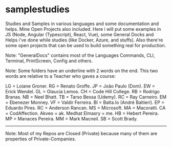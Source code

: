 # samplestudies
Studies and Samples in various languages and some documentation and helps. Mine Open Projects also included. 
Here i will put some examples in JS (Node, Angular (Typescript), React, Vue), some General Docks and Helps
i've done while studies (like Docker, Azure, and stuffs). Also there're some open projects that can be used
to build something real for production.

Note: "GeneralDocs" contains most of the Languages Commands, CLI, Terminal, PrintScreen, Config and others.

Note: Some folders have an underline with 2 words on the end. This two words are relative to a Teacher who
gaves a course:

LG = Loiane Groner. RG = Renato Groffe. JP = João Paulo (Dom). EW = Erick Wendel. GL = Glaucia Lemos. 
CH = Code Hill College. RB = Rodrigo Branas. NB = Neel Bhatt. TB = Tarso Bessa (Udemy). RC = Ray Carneiro.
EM = Ebenezer Monney. VF = Valdir Ferreira. BI = Balta.Io (André Baltieri). EP = Eduardo Pires.
RC = Anderson Rancan. MS = Microsoft. MA = Macoratti. CA = CodAffection. Akveo = ak. Medhat Elmasry = me.
HB = Hebert Pereira. MP = Manaces Pereira. MM = Mark Macneil. SB = Scott Brady.

------------------------------------------------------------------------------------------------------------

Note: Most of my Repos are Closed (Private) because many of them are properties of Private-Companies.
